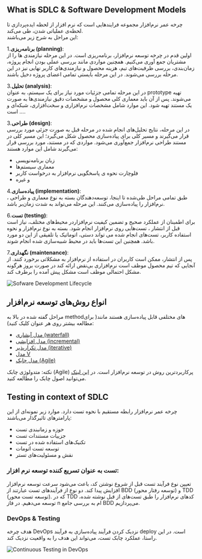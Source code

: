 ## What is SDLC & Software Development Models
<p> چرخه عمر نرم‌افزار مجموعه فرایندهایی است که نرم افزار از لحظه ایده‌پردازی تا لحظه‌ی عملیاتی شدن، طی می‌کند. <br>
این مراحل به شرح زیر می‌باشند:
  
1.**برنامه‌ریزی (planning)**: <br> اولین قدم در چرخه توسعه نرم‌افزار، برنامه‌ریزی است. در این مرحله نیازمندی ها را از مشتریان جمع آوری می‌کنیم. همچنین مواردی مانند بررسی عملی بودن انجام پروژه، زمان‌بندی، بررسی ظرفیت‌های تیم، هزینه محصول و نیازمندی‌های کاربر نهایی نیز در این مرحله بررسی می‌شوند. در این مرحله بایستی تمامی اعضای  پروژه دخیل باشند.

3.**تحلیل (analysis)**: <br> در این مرحله تمامی جزئیات مورد نیاز برای یک سیستم، به عنوان prototype تهیه می‌شوند. پس از آن  باید معماری کلی محصول و مشخصات دقیق نیازمندی‌ها به صورت یک مستند تهیه شود. این موارد شامل مشخصات نرم‌افزاری و سخت‌افزاری، شبکه‌ای و … است.

3.**طراحی (design)**: <br> در این مرحله، نتایج تحلیل‌های انجام شده در مرحله قبل به صورت جزئی‌ مورد بررسی قرار می‌گیرند و مسیر کلی برای پیاده‌سازی محصول شکل می‌گیرد؛ این مسیر کلی در مستند طراحی نرم‌افزار جمع‌آوری می‌شود. مواردی که در مستند، مورد بررسی قرار می‌گیرند شامل این موارد هستند:
  
- زبان برنامه‌نویسی
- معماری سیستم‌ها
- فلوچارت نحوه ی پاسخگویی نرم‌افزار به درخواست کاربر
- و غیره
  
4.**پیاده‌سازی (implementation)**: <br>
طبق تمامی مراحل طی‌شده تا اینجا، توسعه‌دهندگان بسته به نوع معماری و طراحی ، نرم‌افزار را پیاده‌سازی می‌کنند. این مرحله می‌تواند به شدت زمان‌بر باشد.

6.**تست (testing)**: <br>
برای اطمینان از عملکرد صحیح و تضمین کیفیت نرم‌افزاردر محیط‌های مختلف، نیاز است قبل از انتشار ، تست‌هایی روی نرم‌افزار انجام شود. بسته به نوع نرم‌افزار  و نحوه استفاده کاربر،  تست‌های انجام شده می تواند دستی، اتوماتیک یا تلفیقی از این دو مورد باشد. همچنین این تست‌ها باید در محیط شبیه‌سازی شده انجام شوند.

7.**نگهداری (maintenance)**: <br>
پس از انتشار، ممکن است کاربران در استفاده از نرم‌افزار به مشکلاتی برخورد کنند. از آنجایی که تیم محصول موظف است نرم‌افزاری  بی‌نقض ارائه کند در صورت بروز هرگونه مشکل احتمالی موظف است مشکل پیش آمده را برطرف کند. <br>
</p>

![Sofware Development Lifecycle](https://www.weetechsolution.com/wp-content/uploads/2022/12/Software-Development-Life-Cycle.png) <br>

## انواع روش‌های توسعه نرم‌افزار


<p>
مراحل گفته شده در بالا به method‌های مختلفی قابل پیاده‌سازی هستند مانند( برای مطالعه بیشتر روی هر عنوان کلیک کنید):

- [مدل آبشاری (waterfall)](https://cdn15.git.ir/03/Udemy%20SDLC%202022%20Software%20Development%20Life%20Cycle%20SDLC-git.ir/022-What%20is%20Waterfall%20Model-git.ir.mp4)
- [مدل افزایشی (incremental)](https://cdn15.git.ir/03/Udemy%20SDLC%202022%20Software%20Development%20Life%20Cycle%20SDLC-git.ir/025-What%20is%20Incremental%20Model-git.ir.mp4)
- [مدل تکرارپذیر (iterative)](https://cdn15.git.ir/03/Udemy%20SDLC%202022%20Software%20Development%20Life%20Cycle%20SDLC-git.ir/028-What%20is%20Iterative%20Model-git.ir.mp4)
- [مدل V](https://cdn15.git.ir/03/Udemy%20SDLC%202022%20Software%20Development%20Life%20Cycle%20SDLC-git.ir/031-What%20is%20V%20Model-git.ir.mp4)
- [مدل چابک (Agile)](https://cdn15.git.ir/03/Udemy%20SDLC%202022%20Software%20Development%20Life%20Cycle%20SDLC-git.ir/038-What%20is%20Agile%20Model-git.ir.mp4)
</p>
<p>

  نکته: متدولوژی چابک (Agile) پرکاربردترین روش در توسعه نرم‌افزار است. در 
  [این لینک](https://agilemanifesto.org/iso/pr/manifesto.html)
  می‌توانید اصول چابک را مطالعه کنید.
</p>

## Testing in context of SDLC

<p>
چرخه عمر نرم‌افزار رابطه مستقیم با نحوه تست دارد. موارد زیر نمونه‌ای از این پارامترهای تاثیرگذار می‌باشند: 

- حوزه و زمانبندی تست
- جزییات مستندات تست
- تکنیک‌های استفاده شده در تست
- توسعه تست اتومات
- نقش و مسئولیت‌های تستر

</p>

###  تست به عنوان تسریع کننده توسعه نرم افزار:

<p>
تعیین نوع فرآیند تست قبل از شروع نوشتن کد، باعث می‌شود سرعت توسعه نرم‌افزار افزایش پیدا کند. دو نوع از فرآیندهای تست عبارتند از
BDD 
(توسعه رفتار محور)
و
TDD
(توسعه تست محور).
که در
TDD 
کدهای نرم‌افزار را طبق تست‌های از قبل نوشته شده، توسعه می‌دهیم.
در فاز 
n
ام به بررسی جامع
BDD 
می‌پردازیم.

</p>

###  DevOps & Testing

<p>
هدف چرخه DevOps نزدیک کردن فرآیند پیاده‌سازی به فرآیند deploy است. در این  راستا، عملکرد چابک تست، می‌تواند این هدف را به واقعیت نزدیک کند.
</p>

![Continuous Testing in DevOps](https://www.softwaretestinghelp.com/wp-content/qa/uploads/2019/11/Continuous-Testing-In-DevOps.png)










